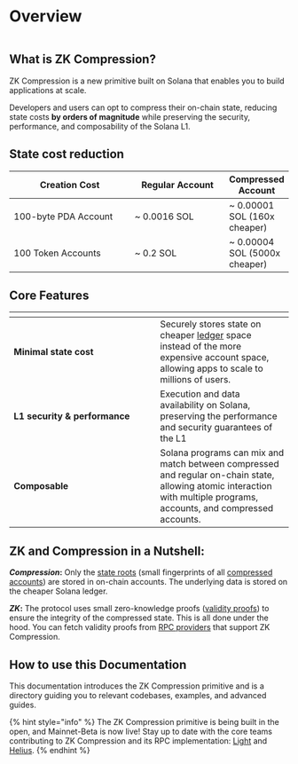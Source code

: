 # Overview

<figure><img src=".gitbook/assets/Build_Anything.png" alt=""><figcaption></figcaption></figure>

## What is ZK Compression?

ZK Compression is a new primitive built on Solana that enables you to build applications at scale.

Developers and users can opt to compress their on-chain state, reducing state costs **by orders of magnitude** while preserving the security, performance, and composability of the Solana L1.



## State cost reduction

<table><thead><tr><th width="252">Creation Cost</th><th width="188">Regular Account</th><th>Compressed Account</th></tr></thead><tbody><tr><td>100-byte PDA Account</td><td>~ 0.0016 SOL</td><td>~ 0.00001 SOL (160x cheaper)</td></tr><tr><td>100 Token Accounts</td><td>~ 0.2 SOL</td><td>~ 0.00004 SOL (5000x cheaper)</td></tr></tbody></table>



## Core Features

<table><thead><tr><th width="248"></th><th></th></tr></thead><tbody><tr><td><strong>Minimal state cost</strong></td><td>Securely stores state on cheaper <a href="https://solana.com/docs/terminology#ledger">ledger</a> space instead of the more expensive account space, allowing apps to scale to millions of users.</td></tr><tr><td><strong>L1 security &#x26; performance</strong></td><td>Execution and data availability on Solana, preserving the performance and security guarantees of the L1</td></tr><tr><td><strong>Composable</strong></td><td>Solana programs can mix and match between compressed and regular on-chain state, allowing atomic interaction with multiple programs, accounts, and compressed accounts.</td></tr></tbody></table>

## ZK and Compression in a Nutshell:

_**Compression**_**:**  Only the [state roots](learn/core-concepts/state-trees.md) (small fingerprints of all [compressed accounts](learn/core-concepts/compressed-account-model.md)) are stored in on-chain accounts. The underlying data is stored on the cheaper Solana ledger.

_**ZK**_**:** The protocol uses small zero-knowledge proofs ([validity proofs](learn/core-concepts/validity-proofs.md)) to ensure the integrity of the compressed state. This is all done under the hood. You can fetch validity proofs from [RPC providers](introduction/intro-to-development.md#rpc-connection) that support ZK Compression.

## How to use this Documentation

This documentation introduces the ZK Compression primitive and is a directory guiding you to relevant codebases, examples, and advanced guides.

{% hint style="info" %}
The ZK Compression primitive is being built in the open, and Mainnet-Beta is now live! Stay up to date with the core teams contributing to ZK Compression and its RPC implementation: [Light](https://twitter.com/LightProtocol) and [Helius](https://twitter.com/heliuslabs).
{% endhint %}
